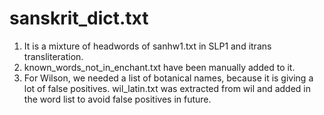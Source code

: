 # sanskrit_dict.txt

1. It is a mixture of headwords of sanhw1.txt in SLP1 and itrans transliteration.
2. known_words_not_in_enchant.txt have been manually added to it.
3. For Wilson, we needed a list of botanical names, because it is giving a lot of false positives. wil_latin.txt was extracted from wil and added in the word list to avoid false positives in future.


